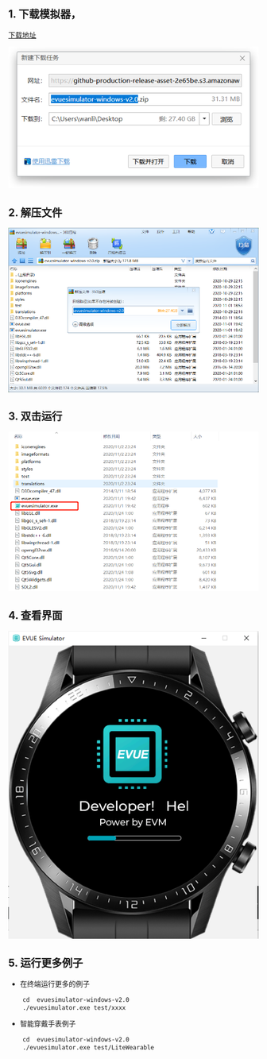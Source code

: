
## 1. 下载模拟器，

[下载地址](https://github.com/scriptiot/evm/releases/download/v2.0/evuesimulator-windows-v2.0.zip)

![pciture](./image/20201102232256.png)

## 2. 解压文件

![pciture](./image/20201102232404.png)

## 3. 双击运行

![pciture](./image/20201102232905.png)

## 4. 查看界面

![](./image/evue-litewearable-1.png)

## 5. 运行更多例子

+ 在终端运行更多的例子

```shell
    cd  evuesimulator-windows-v2.0
    ./evuesimulator.exe test/xxxx
```

+ 智能穿戴手表例子

```shell
    cd  evuesimulator-windows-v2.0
    ./evuesimulator.exe test/LiteWearable
```
